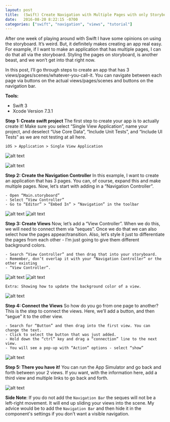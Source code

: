 ```yaml
---
layout: post
title:  (Swift) Create Navigation with Multiple Pages with only Storyboard
date:   2016-08-20 8:22:15 -0700
categories: ["swift", "navigation", "views", "tutorial"]
---
```


After one week of playing around with Swift I have some opinions on using the storyboard. It’s weird. But, it definitely makes creating an app real easy. For example, if I want to make an application that has multiple pages, I can do that all via the storyboard. Styling the pages on storyboard, is another beast, and we won’t get into that right now.

In this post, I’ll go through steps to create an app that has 3 views/pages/scenes/whatever-you-call-it. You can navigate between each page via buttons on the actual views/pages/scenes and buttons on the navigation bar. 

**Tools:**   

- Swift 3   
- Xcode Version 7.3.1

**Step 1: Create swift project**
The first step to create your app is to actually create it! Make sure you select “Single View Application”, name your project, and deselect “Use Core Data”, “Include Unit Tests”, and “Include UI Tests” as we are not testing at all here.

```
iOS > Application > Single View Application
```

![alt text](https://raw.githubusercontent.com/seimith/seimith.github.io/master/_assets/2016-08-20-assets/img1.png "Creating a single page application")

![alt text](https://raw.githubusercontent.com/seimith/seimith.github.io/master/_assets/2016-08-20-assets/img2.png "Naming your Swift project")

**Step 2: Create the Navigation Controller**
In this example, I want to create an application that has 3 pages. You can, of course, expand this and make multiple pages. Now, let’s start with adding in a “Navigation Controller”.

```
- Open “Main.storyboard”
- Select “View Controller”
- Go to “Editor” > “Embed In” > “Navigation” in the toolbar
```

![alt text](https://raw.githubusercontent.com/seimith/seimith.github.io/master/_assets/2016-08-20-assets/img3.png "Embed in the navigation bar")
![alt text](https://raw.githubusercontent.com/seimith/seimith.github.io/master/_assets/2016-08-20-assets/img4.png "How the embeded navigation bar looks like in the storyboard")

**Step 3: Create Views**
Now, let’s add a “View Controller”. When we do this, we will need to connect them via “seques”. Once we do that we can also select how the pages appear/transition. Also, let’s style it just to differentiate the pages from each other - I’m just going to give them different background colors.

```
- Search “View Controller” and then drag that into your storyboard. 
- Remember, don’t overlap it with your “Navigation Controller” or the other existing 
- “View Controller”.
```

![alt text](https://raw.githubusercontent.com/seimith/seimith.github.io/master/_assets/2016-08-20-assets/img5-1.png "Search for view controller")
![alt text](https://raw.githubusercontent.com/seimith/seimith.github.io/master/_assets/2016-08-20-assets/img5-2.png "2 views in the storyboard")

```
Extra: Showing how to update the background color of a view.
```

![alt text](https://raw.githubusercontent.com/seimith/seimith.github.io/master/_assets/2016-08-20-assets/img6.png "Changing a view's background color")

**Step 4: Connect the Views**
So how do you go from one page to another? This is the step to connect the views. Here, we’ll add a button, and then “segue” it to the other view. 

```
- Search for “Button” and then drag into the first view. You can change the text.
- Click to select the button that was just added.
- Hold down the “ctrl” key and drag a “connection” line to the next view.
- You will see a pop-up with “Action” options - select “show”
```

![alt text](https://raw.githubusercontent.com/seimith/seimith.github.io/master/_assets/2016-08-20-assets/img7.png "Segue-ing the views together")

**Step 5: There you have it!**
You can run the App Simulator and go back and forth between your 2 views. If you want, with the information here, add a third view and multiple links to go back and forth.

![alt text](https://raw.githubusercontent.com/seimith/seimith.github.io/master/_assets/2016-08-20-assets/img8.png "A 3 view application")


**Side Note**: If you do not add the `Navigation Bar` the seques will not be a left-right movement. It will end up sliding your views into the scene. My advice would be to add the `Navigation Bar` and then hide it in the component's settings if you don't want a visible navigation.
